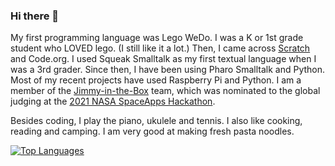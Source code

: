 ### Hi there 👋

My first programming language was Lego WeDo. I was a K or 1st grade student who LOVED lego. (I still like it a lot.) Then, I came across [Scratch](https://scratch.mit.edu/users/hssboston/) and Code.org. I used Squeak Smalltalk as my first textual language when I was a 3rd grader. Since then, I have been using Pharo Smalltalk and Python. Most of my recent projects have used Raspberry Pi and Python. I am a member of the [Jimmy-in-the-Box](https://github.com/HSSBoston/jimmy-in-the-box) team, which was nominated to the global judging at the [2021 NASA SpaceApps Hackathon](https://2021.spaceappschallenge.org/). 

Besides coding, I play the piano, ukulele and tennis. I also like cooking, reading and camping. I am very good at making fresh pasta noodles. 


[![Top Languages](https://github-readme-stats.vercel.app/api/top-langs/?username=hssboston&layout=compact)](https://github.com/hssboston)


<!--
**HSSBoston/hssboston** is a ✨ _special_ ✨ repository because its `README.md` (this file) appears on your GitHub profile.

Here are some ideas to get you started:

- 🔭 I’m currently working on ...
- 🌱 I’m currently learning ...
- 👯 I’m looking to collaborate on ...
- 🤔 I’m looking for help with ...
- 💬 Ask me about ...
- 📫 How to reach me: ...
- 😄 Pronouns: ...
- ⚡ Fun fact: ...
-->
